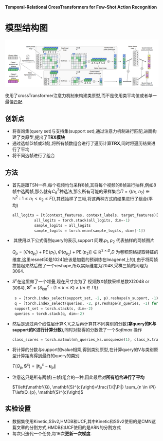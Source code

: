 **Temporal-Relational CrossTransformers for Few-Shot Action Recognition**

# 模型结构图

![\<img alt="" data-attachment-key="PGBUM4ZJ" width="1581" height="495" src="attachments/PGBUM4ZJ.png" ztype="zimage">](attachments/PGBUM4ZJ.png)

使用了crossTransformer注意力机制来构建类原型,而不是使用类平均值或者单一最佳匹配.

## 创新点

*   将查询集(query set)与支持集(support set),通过注意力机制进行匹配,进而构建了类原型,提出了**TRX模块**
*   通过选帧(2帧或3帧),将所有帧数组合进行了遍历计算**TRX**,同时将遍历结果进行了平均
*   将不同选帧进行了组合

## 方法

* 首先是跟TSN一样,每个视频均匀采样8帧,其将每个视频的8帧进行抽样,例如8帧中选两帧,那么就有$C^{2}_8$种选法,那么所有可能的采样集合$\left.\Pi=\left\{\left(n_1, n_2\right) \in \mathbb{N}^2: 1 \leq n_1<n_2 \leq F\right)\right\}$,其还抽样了三帧,将这两种方式的结果进行了组合(平均)

  ```python
  all_logits = [t(context_features, context_labels, target_features)['logits'] for t in self.transformers]
            all_logits = torch.stack(all_logits, dim=-1)
            sample_logits = all_logits 
            sample_logits = torch.mean(sample_logits, dim=[-1])
  ```

*    其使用以下公式得到query的表示,support 同理.$p_1,p_2$ 代表抽样的两帧图片

    $Q_p=\left[\Phi\left(q_{p_1}\right)+\operatorname{PE}\left(p_1\right), \Phi\left(q_{p_2}\right)+\operatorname{PE}\left(p_2\right)\right] \in \mathbb{R}^{2 \times D}$,$D$ 为卷积网络提取特征的维度,这里resnet50是1024(应该是加载的预训练在Imagenet上的),由于将两帧拼接起来然后做了一个reshape,所以实际维度为2048,采样三帧的同理为3064.

* $S^c$在这里做了一个堆叠,现在尺寸变为了 视频数X帧数采样总数X(2048 or 3064), $\mathbf{S}^{c}=\left\{S_{k m}^{c}:(1 \leq k \leq K) \wedge(m \in \Pi)\right\}$

  ```python
   s = [torch.index_select(support_set, -2, p).reshape(n_support, -1) for p in self.tuples]
   q = [torch.index_select(queries, -2, p).reshape(n_queries, -1) for p in self.tuples]#tuple为采样两帧的组合,格式为tensor([0,1])
   support_set = torch.stack(s, dim=-2)
   queries = torch.stack(q, dim=-2)
  ```

* 然后是通过两个线性层计算K,V,之后再计算其不同类别的分数(**拿query的K与support的K进行计算分数**),同时对获得的分数做了一个$Softmax$ 操作

  ```python
  class_scores = torch.matmul(mh_queries_ks.unsqueeze(1), class_k.transpose(-2,-1)) / math.sqrt(self.args.trans_linear_out_dim)
  ```

*   将计算的分数与support的value相乘,得到类别原型,在计算query的V与类别原型计算距离得到最终的query的类别

    $T\left(Q_{p}, \mathbf{S}^{c}\right)=\left\|\mathbf{t}_{p}^{c}-\mathbf{u}_{p}\right\|$

*   注意这只是所有两帧(三帧)组合的一种,因此最后对**所有组合进行了平均**

    $T\left(\mathbf{Q}, \mathbf{S}^{c}\right)=\frac{1}{|\Pi|} \sum_{n \in \Pi} T\left(Q_{p}, \mathbf{S}^{c}\right)$

## 实验设置

*   数据集使用Kinetic,SSv2,HMDB和UCF,其中Kinetic和SSv2使用的是CMN这篇文章的分割方式,HMDB和UCF使用的是ARN的分割方式
*   每次只迭代一个任务,每16次**更新一次梯度**.
